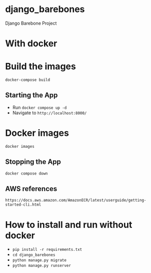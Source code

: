 # django_barebones
Django Barebone Project

# With docker

# Build the images
`docker-compose build`

## Starting the App
- Run `docker compose up -d`
- Navigate to `http://localhost:8000/`

# Docker images
`docker images`

## Stopping the App
`docker compose down`

## AWS references
`https://docs.aws.amazon.com/AmazonECR/latest/userguide/getting-started-cli.html`

# How to install and  run without docker
- `pip install -r requirements.txt`
- `cd django_barebones`
- `python manage.py migrate`
- `python manage.py runserver` 

